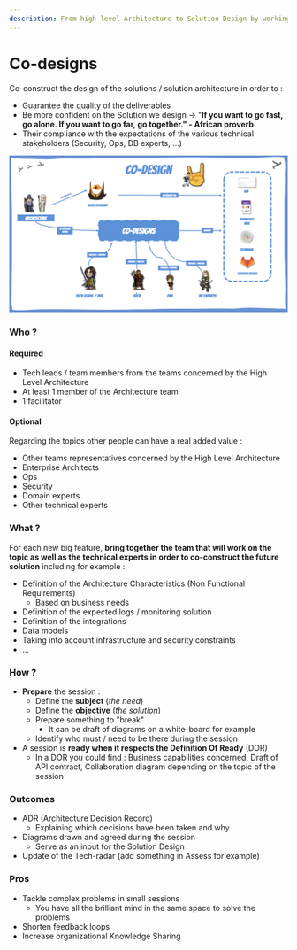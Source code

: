 ```yaml
---
description: From high level Architecture to Solution Design by working collaboratively
---
```


# Co-designs

Co-construct the design of the solutions / solution architecture in order to :

* Guarantee the quality of the deliverables
* Be more confident on the Solution we design → "**If you want to go fast, go alone. If you want to go far, go together." - African proverb**
* Their compliance with the expectations of the various technical stakeholders (Security, Ops, DB experts, ...)

![](<../../.gitbook/assets/image (416).png>)

### Who ?

#### **Required**

* Tech leads / team members from the teams concerned by the High Level Architecture
* At least 1 member of the Architecture team
* 1 facilitator

#### Optional

Regarding the topics other people can have a real added value :

* Other teams representatives concerned by the High Level Architecture
* Enterprise Architects
* Ops
* Security
* Domain experts
* Other technical experts

### What ?

For each new big feature, **bring together the team that will work on the topic as well as the technical experts in order to co-construct the future solution** including for example :

* Definition of the Architecture Characteristics (Non Functional Requirements)
  * Based on business needs
* Definition of the expected logs / monitoring solution
* Definition of the integrations
* Data models
* Taking into account infrastructure and security constraints
* ...

### How ?

* **Prepare** the session :
  * Define the **subject** (_the need_)
  * Define the **objective** (_the solution_)
  * Prepare something to "break"
    * It can be draft of diagrams on a white-board for example
  * Identify who must / need to be there during the session
* A session is **ready when it respects the Definition Of Ready** (DOR)
  * In a DOR you could find : Business capabilities concerned, Draft of API contract, Collaboration diagram depending on the topic of the session

### Outcomes

* ADR (Architecture Decision Record)
  * Explaining which decisions have been taken and why
* Diagrams drawn and agreed during the session
  * Serve as an input for the Solution Design
* Update of the Tech-radar (add something in Assess for example)

### Pros

* Tackle complex problems in small sessions
  * You have all the brilliant mind in the same space to solve the problems
* Shorten feedback loops
* Increase organizational Knowledge Sharing
